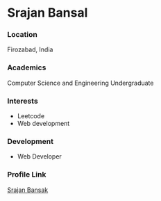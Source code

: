 # Srajan Bansal

### Location

Firozabad, India

### Academics

Computer Science and Engineering Undergraduate 

### Interests

- Leetcode
- Web development

### Development

- Web Developer

### Profile Link

[Srajan Bansak](https://github.com/Srajan-Bansal)